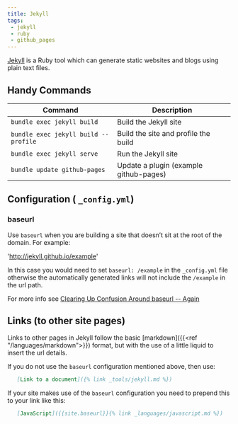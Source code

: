 ```yaml
---
title: Jekyll
tags:
 - jekyll
 - ruby
 - github_pages
--- 
```


[Jekyll](https://jekyllrb.com/) is a Ruby tool which can generate static websites and blogs using plain text files.
<!--more-->

## Handy Commands

| Command                              | Description                            | 
|--------------------------------------|----------------------------------------|
| `bundle exec jekyll build`           | Build the Jekyll site                  |
| `bundle exec jekyll build --profile` | Build the site and profile the build   |
| `bundle exec jekyll serve`           | Run the Jekyll site                    |
| `bundle update github-pages`         | Update a plugin (example github-pages) |


## Configuration ( `_config.yml`)

### baseurl

Use `baseurl` when you are building a site that doesn’t sit at the root of the domain. For example:

'http://jekyll.github.io/example'

In this case you would need to set `baseurl: /example` in the `_config.yml` file otherwise the automatically generated links will not include the `/example`  in the url path. 

For more info see [Clearing Up Confusion Around baseurl -- Again](https://byparker.com/blog/2014/clearing-up-confusion-around-baseurl/)

## Links (to other site pages)

Links to other pages in Jekyll follow the basic [markdown]({{<ref "/languages/markdown">}}) format, but with the use of a little liquid to insert the url details.

If you do not use the `baseurl` configuration mentioned above, then use:
``` markdown
   [Link to a document]({% link _tools/jekyll.md %})
```

If your site makes use of the `baseurl` configuration you need to prepend this to your link like this:
``` md
   [JavaScript]({{site.baseurl}}{% link _languages/javascript.md %})
```
